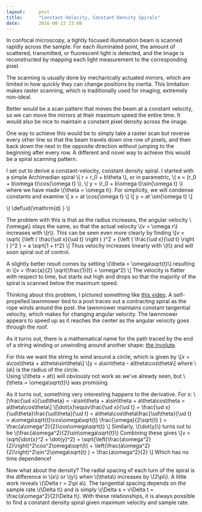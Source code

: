 ```yaml
---
layout:     post
title:      "Constant-Velocity, Constant-Density Spirals"
date:       2016-08-23 23:08
---
```


In confocal microscopy, a tightly focused illumination beam 
is scanned rapidly across the sample. 
For each illuminated point, the amount of scattered, transmitted, 
or fluorescent light is detected, 
and the image is reconstructed by mapping each light measurement
to the corresponding pixel. 

The scanning is usually done by mechanically actuated mirrors, 
which are limited in how quickly they can change positions by inertia. 
This limitation makes raster scanning, which is traditionally used for imaging,
extremely non-ideal. 

Better would be a scan pattern that moves the beam at a constant velocity, 
so we can move the mirrors at their maximum speed the entire time. 
It would also be nice to maintain a constant pixel density across the image. 

One way to achieve this would be to simply take a raster scan 
but reverse every other line so that the beam travels down one row of pixels, 
and then back down the next in the opposite direction 
without jumping to the beginning after every row. 
A different and novel way to achieve this would be a spiral scanning pattern. 

I set out to derive a constant-velocity, constant density spiral. 
I started with a simple Archimedian spiral \\( r = r_0 + b\theta \\), 
or in parametric, \\( x = (r_0 + b\omega t)\cos{\omega t} \\), 
\\( y = (r_0 + b\omega t)\sin{\omega t} \\)
where we have made \\(\theta = \omega t\\). 
For simplicity, we will condense constants and examine 
\\[ x = at \cos{\omega t} \\] \\[ y = at \sin{\omega t} \\]

\\(
    \def\ud{\mathrm{d} }
\\)

The problem with this is that as the radius increases, 
the angular velocity \\(\omega\\) stays the same, 
so that the actual velocity \\(v = \omega r\\) increases with \\(r\\). 
This can be seen even more clearly by finding 
\\[v = \sqrt{ {\left ( \frac{\ud x}{\ud t} \right ) }^2 
\+ {\left ( \frac{\ud x}{\ud t} \right ) }^2 } = a \sqrt{1 + t^2} \\]
Thus velocity increases linearly with \\(t\\) 
and will soon spiral out of control.  

A slightly better result comes by setting 
\\(\theta = \omega\sqrt{t}\\) resulting in 
\\[v = \frac{a}{2} \sqrt{\frac{1}{t} + \omega^2} \\]
The velocity is flatter with respect to time, but starts out high and drops 
so that the majority of the spiral is scanned below the maximum speed. 

Thinking about this problem, I pictured something like 
[this video](https://www.youtube.com/watch?v=dmCQkosIa2k&t=18). 
A self-propelled lawnmower tied to a post traces out a contracting spiral 
as the rope winds around the post. 
the lawnmower maintains constant tangential velocity, 
which makes for changing angular velocity. 
The lawnmower appears to speed up as it reaches the center
as the angular velocity goes through the roof. 

As it turns out, there is a mathematical name for the path traced 
by the end of a string winding or unwinding around another shape: 
[the involute](https://en.wikipedia.org/wiki/Involute). 

For this we want the string to wind around a circle, which is given by
\\[x = a\cos\theta + a\theta\sin\theta\\]
\\[y = a\sin\theta - a\theta\cos\theta\\]
where \\(a\\) is the radius of the circle.  
Using \\(\theta = at\\) will obviously not work as we've already seen, 
but \\(\theta = \omega\sqrt{t}\\) was promising. 

As it turns out, something very interesting happens to the derivative. 
For x: 
\\[\frac{\ud x}{\ud\theta} = -a\sin\theta + a\sin\theta + a\theta\cos\theta 
= a\theta\cos\theta\\]
\\[\dot{x}\equiv\frac{\ud x}{\ud t}
= \frac{\ud x}{\ud\theta}\frac{\ud\theta}{\ud t}
= a\theta\cos\theta\frac{\ud\theta}{\ud t} 
= a\omega\sqrt{t}\cos\omega\sqrt{t} \frac{\omega}{2\sqrt{t} }
= \frac{a\omega^2}{2}\cos\omega\sqrt{t} \\]
Similarly, \\(\dot{y}\\) turns out to be 
\\(\frac{a\omega^2}{2}\sin\omega\sqrt{t}\\)
Combining these gives
\\[v = \sqrt{\dot{x}^2 + \dot{y}^2} 
= \sqrt{\left(\frac{a\omega^2}{2}\right)^2\cos^2\omega\sqrt{t}
\+ \left(\frac{a\omega^2}{2}\right)^2\sin^2\omega\sqrt{t} }
= \frac{a\omega^2}{2} \\]
Which has no time dependence! 

Now what about the density? 
The radial spacing of each turn of the spiral 
is the difference in \\(x\\) or \\(y\\) 
when \\(\theta\\) increases by \\(2\pi\\). 
A little work reveals \\(\Delta r = 2\pi a\\). 
The tangential spacing depends on the sample rate \\(\Delta t\\)
and is simply \\(\Delta s = v\Delta t = \frac{a\omega^2}{2}\Delta t\\). 
With these relationships, it is always possible 
to find a constant density spiral given maximum velocity and sample rate. 
